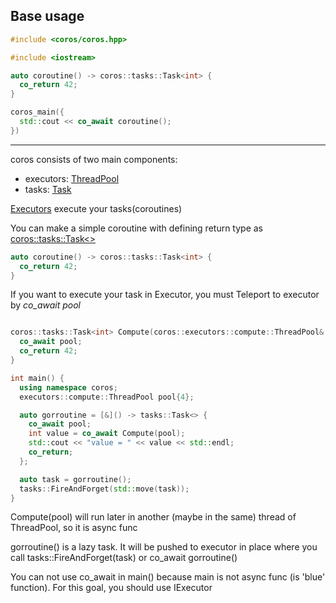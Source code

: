 ## Base usage

```c++
#include <coros/coros.hpp>

#include <iostream>

auto coroutine() -> coros::tasks::Task<int> {
  co_return 42;
}

coros_main({
  std::cout << co_await coroutine();
})
```

---

coros consists of two main components:
  - executors: [ThreadPool](../coros/executors/compute/thread_pool.hpp)
  - tasks: [Task](../coros/tasks/task.hpp)

[Executors](../coros/executors/executor.hpp) execute your tasks(coroutines)

You can make a simple coroutine with defining return type as [coros::tasks::Task<>](../coros/tasks/core/task.hpp)
```c++
auto coroutine() -> coros::tasks::Task<int> {
  co_return 42;
}
```
If you want to execute your task in Executor, you must Teleport to executor by _co_await pool_
```c++

coros::tasks::Task<int> Compute(coros::executors::compute::ThreadPool& pool) {
  co_await pool;
  co_return 42;
}

int main() {
  using namespace coros;
  executors::compute::ThreadPool pool{4};

  auto gorroutine = [&]() -> tasks::Task<> {
    co_await pool;
    int value = co_await Compute(pool);
    std::cout << "value = " << value << std::endl;
    co_return;
  };

  auto task = gorroutine();
  tasks::FireAndForget(std::move(task));
}
```

Compute(pool) will run later in another (maybe in the same) thread of ThreadPool, so it is async func

gorroutine() is a lazy task. It will be pushed to executor in place where you call tasks::FireAndForget(task) or co_await gorroutine()

You can not use co_await in main() because main is not async func (is 'blue' function). For this goal, you should use IExecutor
